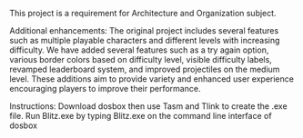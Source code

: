This project is a requirement for Architecture and Organization subject.

Additional enhancements: The original project includes several features such as multiple playable characters and different levels with increasing difficulty. We have added several features such as a try again option, various border colors based on difficulty level, visible difficulty labels, revamped leaderboard system, and improved projectiles on the medium level. These additions aim to provide variety and enhanced user experience encouraging players to improve their performance.

Instructions: Download dosbox then use Tasm and Tlink to create the .exe file. Run Blitz.exe by typing Blitz.exe on the command line interface of dosbox


